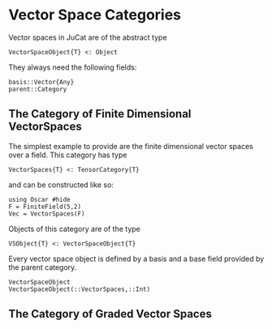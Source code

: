 # Vector Space Categories

Vector spaces in JuCat are of the abstract type

```
VectorSpaceObject{T} <: Object
```

They always need the following fields:

```
basis::Vector{Any}
parent::Category
```

## The Category of Finite Dimensional VectorSpaces

The simplest example to provide are the finite dimensional vector spaces over a field.
This category has type

```
VectorSpaces{T} <: TensorCategory{T}
```

and can be constructed like so:

```@example
using Oscar #hide
F = FiniteField(5,2)
Vec = VectorSpaces(F)
```

Objects of this category are of the type

```
VSObject{T} <: VectorSpaceObject{T}
```

Every vector space object is defined by a basis and a base field provided by the
parent category.

```@docs
VectorSpaceObject
VectorSpaceObject(::VectorSpaces,::Int)
```

## The Category of Graded Vector Spaces
